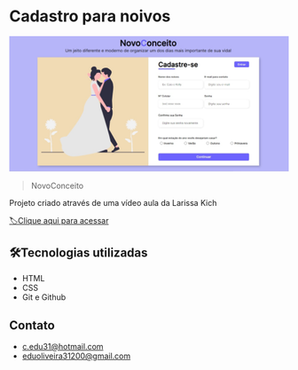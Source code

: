 # Cadastro para noivos

![preview](./.github/project.jpg)



> NovoConceito

Projeto criado através de uma vídeo aula da Larissa Kich

[🏷️Clique aqui para acessar](https://eduardooliveira3101.github.io/CADASTRO/)

## 🛠️Tecnologias  utilizadas

- HTML 
- CSS
- Git e Github

## Contato
- c.edu31@hotmail.com
- eduoliveira31200@gmail.com